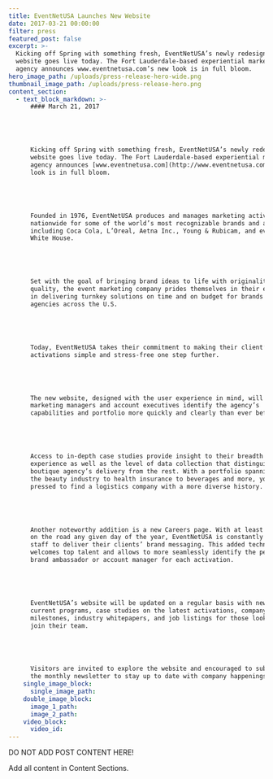 ```yaml
---
title: EventNetUSA Launches New Website
date: 2017-03-21 00:00:00
filter: press
featured_post: false
excerpt: >-
  Kicking off Spring with something fresh, EventNetUSA’s newly redesigned
  website goes live today. The Fort Lauderdale-based experiential marketing
  agency announces www.eventnetusa.com’s new look is in full bloom.
hero_image_path: /uploads/press-release-hero-wide.png
thumbnail_image_path: /uploads/press-release-hero.png
content_section:
  - text_block_markdown: >-
      #### March 21, 2017





      Kicking off Spring with something fresh, EventNetUSA’s newly redesigned
      website goes live today. The Fort Lauderdale-based experiential marketing
      agency announces [www.eventnetusa.com](http://www.eventnetusa.com)'s new
      look is in full bloom.





      Founded in 1976, EventNetUSA produces and manages marketing activations
      nationwide for some of the world’s most recognizable brands and agencies,
      including Coca Cola, L’Oreal, Aetna Inc., Young & Rubicam, and even the
      White House.





      Set with the goal of bringing brand ideas to life with originality and
      quality, the event marketing company prides themselves in their expertise
      in delivering turnkey solutions on time and on budget for brands and their
      agencies across the U.S.





      Today, EventNetUSA takes their commitment to making their client’s brand
      activations simple and stress-free one step further.





      The new website, designed with the user experience in mind, will help
      marketing managers and account executives identify the agency’s
      capabilities and portfolio more quickly and clearly than ever before.





      Access to in-depth case studies provide insight to their breadth of
      experience as well as the level of data collection that distinguishes this
      boutique agency’s delivery from the rest. With a portfolio spanning from
      the beauty industry to health insurance to beverages and more, you'd be
      pressed to find a logistics company with a more diverse history.





      Another noteworthy addition is a new Careers page. With at least 1 program
      on the road any given day of the year, EventNetUSA is constantly placing
      staff to deliver their clients’ brand messaging. This added technology
      welcomes top talent and allows to more seamlessly identify the perfect
      brand ambassador or account manager for each activation.





      EventNetUSA’s website will be updated on a regular basis with news of
      current programs, case studies on the latest activations, company
      milestones, industry whitepapers, and job listings for those looking to
      join their team.





      Visitors are invited to explore the website and encouraged to subscribe to
      the monthly newsletter to stay up to date with company happenings.
    single_image_block:
      single_image_path:
    double_image_block:
      image_1_path:
      image_2_path:
    video_block:
      video_id:
---
```



DO NOT ADD POST CONTENT HERE!

Add all content in Content Sections.